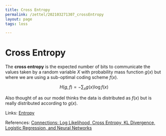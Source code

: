 ```yaml
---
title: Cross Entropy
permalink: /zettel/202103271307_crossEntropy
layout: page
tags: loss

---
```

# Cross Entropy

The **cross entropy** is the expected number of bits to communicate the values taken by a 
random variable $X$ with probability mass function $g(x)$ but where we are using a sub-optimal 
coding scheme $f(x)$.

$$
H(g, f) = - \sum_x g(x) \log f(x)
$$

Also thought of as our model thinks the data is distributed as $f(x)$ but is really distributed according to 
$g(x)$.

Links: [Entropy](202103271322_entropy)

References: [Connections: Log Likelihood, Cross Entropy, KL Divergence, Logistic Regression, and Neural Networks](https://glassboxmedicine.com/2019/12/07/connections-log-likelihood-cross-entropy-kl-divergence-logistic-regression-and-neural-networks/)

